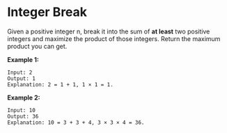 # Integer Break

Given a positive integer n, break it into the sum of __at least__ two positive integers and maximize the product of those integers. Return the maximum product you can get.

__Example 1:__

```
Input: 2
Output: 1
Explanation: 2 = 1 + 1, 1 × 1 = 1.
```

__Example 2:__

```
Input: 10
Output: 36
Explanation: 10 = 3 + 3 + 4, 3 × 3 × 4 = 36.
```
